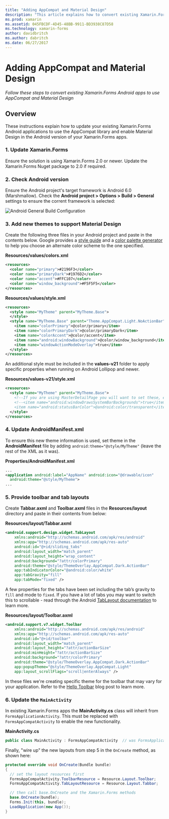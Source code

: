 ```yaml
---
title: "Adding AppCompat and Material Design"
description: "This article explains how to convert existing Xamarin.Forms Android apps to use AppCompat and Material Design."
ms.prod: xamarin
ms.assetid: 045FBCDF-4D45-48BB-9911-BD3938C87D58
ms.technology: xamarin-forms
author: davidbritch
ms.author: dabritch
ms.date: 06/27/2017
---
```


# Adding AppCompat and Material Design

_Follow these steps to convert existing Xamarin.Forms Android apps to use AppCompat and Material Design_

<!-- source https://gist.github.com/jassmith/a3b2a543f99126782936
https://blog.xamarin.com/material-design-for-your-xamarin-forms-android-apps/ -->

## Overview

These instructions explain how to update your existing Xamarin.Forms Android
applications to use the AppCompat library and enable Material Design in the
Android version of your Xamarin.Forms apps.

### 1. Update Xamarin.Forms

Ensure the solution is using Xamarin.Forms 2.0 or newer. Update the Xamarin.Forms
  Nuget package to 2.0 if required.

### 2. Check Android version

Ensure the Android project's target framework is Android 6.0 (Marshmallow). Check
  the **Android project > Options > Build > General** settings to ensure
  the corrent framework is selected:

 ![](appcompat-images/target-android-6-sml.png "Android General Build Configuration")

### 3. Add new themes to support Material Design

Create the following three files in your Android project and paste
  in the contents below. Google provides a
  [style guide](http://www.google.com/design/spec/style/color.html#color-color-palette)
  and a [color palette generator](http://www.materialpalette.com/) to help
  you choose an alternate color scheme to the one specified.

**Resources/values/colors.xml**

```xml
<resources>
  <color name="primary">#2196F3</color>
  <color name="primaryDark">#1976D2</color>
  <color name="accent">#FFC107</color>
  <color name="window_background">#F5F5F5</color>
</resources>
```

**Resources/values/style.xml**

```xml
<resources>
  <style name="MyTheme" parent="MyTheme.Base">
  </style>
  <style name="MyTheme.Base" parent="Theme.AppCompat.Light.NoActionBar">
    <item name="colorPrimary">@color/primary</item>
    <item name="colorPrimaryDark">@color/primaryDark</item>
    <item name="colorAccent">@color/accent</item>
    <item name="android:windowBackground">@color/window_background</item>
    <item name="windowActionModeOverlay">true</item>
  </style>
</resources>
```

An additional style must be included in the **values-v21** folder to apply
specific properties when running on Android Lollipop and newer.

**Resources/values-v21/style.xml**

```xml
<resources>
  <style name="MyTheme" parent="MyTheme.Base">
    <!--If you are using MasterDetailPage you will want to set these, else you can leave them out-->
    <!--<item name="android:windowDrawsSystemBarBackgrounds">true</item>
    <item name="android:statusBarColor">@android:color/transparent</item>-->
  </style>
</resources>
```

### 4. Update AndroidManifest.xml

To ensure this new theme information is used, set theme in the **AndroidManifest** file by adding
`android:theme="@style/MyTheme"` (leave the rest of the XML as it was).

**Properties/AndroidManifest.xml**

```xml
...
<application android:label="AppName" android:icon="@drawable/icon"
  android:theme="@style/MyTheme">
...
```

### 5. Provide toolbar and tab layouts

Create **Tabbar.axml** and **Toolbar.axml** files in the **Resources/layout**
directory and paste in their contents from below:

**Resources/layout/Tabbar.axml**

```xml
<android.support.design.widget.TabLayout
    xmlns:android="http://schemas.android.com/apk/res/android"
    xmlns:app="http://schemas.android.com/apk/res-auto"
    android:id="@+id/sliding_tabs"
    android:layout_width="match_parent"
    android:layout_height="wrap_content"
    android:background="?attr/colorPrimary"
    android:theme="@style/ThemeOverlay.AppCompat.Dark.ActionBar"
    app:tabIndicatorColor="@android:color/white"
    app:tabGravity="fill"
    app:tabMode="fixed" />
```

A few properties for the tabs have been set including the tab’s gravity to `fill` and
mode to `fixed`.
If you have a lot of tabs you may want to switch this to scrollable - read through the
Android [TabLayout documentation](https://developer.android.com/reference/android/support/design/widget/TabLayout.html)
to learn more.

**Resources/layout/Toolbar.axml**

```xml
<android.support.v7.widget.Toolbar
    xmlns:android="http://schemas.android.com/apk/res/android"
    xmlns:app="http://schemas.android.com/apk/res-auto"
    android:id="@+id/toolbar"
    android:layout_width="match_parent"
    android:layout_height="?attr/actionBarSize"
    android:minHeight="?attr/actionBarSize"
    android:background="?attr/colorPrimary"
    android:theme="@style/ThemeOverlay.AppCompat.Dark.ActionBar"
    app:popupTheme="@style/ThemeOverlay.AppCompat.Light"
    app:layout_scrollFlags="scroll|enterAlways" />
```

In these files we're creating specific theme for the toolbar that may vary for your application.
Refer to the [Hello Toolbar](https://blog.xamarin.com/android-tips-hello-toolbar-goodbye-action-bar/)
blog post to learn more.

### 6. Update the `MainActivity`

In existing Xamarin.Forms apps the **MainActivity.cs** class will inherit
from `FormsApplicationActivity`. This must be replaced with `FormsAppCompatActivity`
to enable the new functionality.

**MainActivity.cs**

```csharp
public class MainActivity : FormsAppCompatActivity  // was FormsApplicationActivity
```

Finally, "wire up" the new layouts from step 5 in the `OnCreate` method,
as shown here:

```csharp
protected override void OnCreate(Bundle bundle)
{
  // set the layout resources first
  FormsAppCompatActivity.ToolbarResource = Resource.Layout.Toolbar;
  FormsAppCompatActivity.TabLayoutResource = Resource.Layout.Tabbar;

  // then call base.OnCreate and the Xamarin.Forms methods
  base.OnCreate(bundle);
  Forms.Init(this, bundle);
  LoadApplication(new App());
}
```
